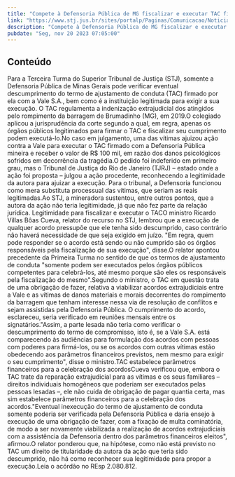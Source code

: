 ```yaml
---
title: "Compete à Defensoria Pública de MG fiscalizar e executar TAC firmado com a Vale no caso de Brumadinho"
link: "https://www.stj.jus.br/sites/portalp/Paginas/Comunicacao/Noticias/2023/20112023-Compete-a-Defensoria-Publica-de-MG-fiscalizar-e-executar-TAC-firmado-com-a-Vale-no-caso-de-Brumadinho.aspx"
description: "Compete à Defensoria Pública de MG fiscalizar e executar TAC firmado com a Vale no caso de Brumadinho"
pubdate: "Seg, nov 20 2023 07:05:00"
---
```


## Conteúdo

​Para a Terceira Turma do Superior Tribunal de Justiça (STJ), somente a Defensoria Pública de Minas Gerais pode verificar eventual descumprimento do termo de ajustamento de conduta (TAC) firmado por ela com a Vale S.A., bem como é a instituição legitimada para exigir a sua execução. O TAC regulamenta a indenização extrajudicial dos atingidos pelo rompimento da barragem de Brumadinho (MG), em 2019.O colegiado aplicou a jurisprudência da corte segundo a qual, em regra, apenas os órgãos públicos legitimados para firmar o TAC e fiscalizar seu cumprimento podem executá-lo.No caso em julgamento, uma das vítimas ajuizou ação contra a Vale para executar o TAC firmado com a Defensoria Pública mineira e receber o valor de R$ 100 mil, em razão dos danos psicológicos sofridos em decorrência da tragédia.O pedido foi indeferido em primeiro grau, mas o Tribunal de Justiça do Rio de Janeiro (TJRJ) – estado onde a ação foi proposta – julgou a ação procedente, reconhecendo a legitimidade da autora para ajuizar a execução. Para o tribunal, a Defensoria funcionou como mera substituta processual das vítimas, que seriam as reais legitimadas.Ao STJ, a mineradora sustentou, entre outros pontos, que a autora da ação não teria legitimidade, já que não fez parte da relação jurídica. Legitimidade para fiscalizar e executar o TACO ministro Ricardo Villas Bôas Cueva, relator do recurso no STJ, lembrou que a execução de qualquer acordo pressupõe que ele tenha sido descumprido, caso contrário não haverá necessidade de que seja exigido em juízo. "Em regra, quem pode responder se o acordo está sendo ou não cumprido são os órgãos responsáveis pela fiscalização de sua execução", disse.O relator apontou precedente da Primeira Turma no sentido de que os termos de ajustamento de conduta "somente podem ser executados pelos órgãos públicos competentes para celebrá-los, até mesmo porque são eles os responsáveis pela fiscalização do mesmo".Segundo o ministro, o TAC em questão trata de uma obrigação de fazer, relativa a viabilizar acordos extrajudiciais entre a Vale e as vítimas de danos materiais e morais decorrentes do rompimento da barragem que tenham interesse nessa via de resolução de conflitos e sejam assistidas pela Defensoria Pública. O cumprimento do acordo, esclareceu, seria verificado em reuniões mensais entre os signatários."Assim, a parte lesada não teria como verificar o descumprimento do termo de compromisso, isto é, se a Vale S.A. está comparecendo às audiências para formulação dos acordos com pessoas com poderes para firmá-los, ou se os acordos com outras vítimas estão obedecendo aos parâmetros financeiros previstos, nem mesmo para exigir o seu cumprimento", disse o ministro.TAC estabelece parâmetros financeiros para a celebração dos acordosCueva verificou que, embora o TAC trate da reparação extrajudicial para as vítimas e os seus familiares – direitos individuais homogêneos que poderiam ser executados pelas pessoas lesadas –, ele não cuida de obrigação de pagar quantia certa, mas sim estabelece parâmetros financeiros para a celebração dos acordos."Eventual inexecução do termo de ajustamento de conduta somente poderia ser verificada pela Defensoria Pública e daria ensejo à execução de uma obrigação de fazer, com a fixação de multa cominatória, de modo a ser novamente viabilizada a realização de acordos extrajudiciais com a assistência da Defensoria dentro dos parâmetros financeiros eleitos", afirmou.O relator ponderou que, na hipótese, como não está previsto no TAC um direito de titularidade da autora da ação que teria sido descumprido, não há como reconhecer sua legitimidade para propor a execução.Leia o acórdão no REsp 2.080.812.
